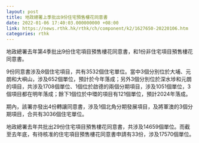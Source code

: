 ```yaml
---
layout: post
title: 地政總署上季批出9份住宅預售樓花同意書
date: 2022-01-06 17:40:03.000000000 +08:00
link: https://news.rthk.hk/rthk/ch/component/k2/1627650-20220106.htm
categories: rthk
---
```


地政總署去年第4季批出9份住宅項目預售樓花同意書，和1份非住宅項目預售樓花同意書。

9份同意書涉及8個住宅項目，共有3532個住宅單位。當中3個分別位於大埔、元朗和大嶼山，涉及652個單位，預計於今年落成；另外3個分別位於深水埗和元朗的項目，共涉及1708個單位、1個位於啟德的兩個分期項目，涉及1051個單位，3個項目都在明年落成；餘下1個位於中環的項目有121個單位，預計2024年落成。

期內，該署亦發出4份轉讓同意書，涉及1個北角分期發展項目，及將軍澳的3個分期項目，合共有3036個住宅單位。

地政總署去年共批出29份住宅項目預售樓花同意書，共涉及14659個單位。而截至去年底，有待核准的住宅項目預售樓花同意書申請有33份，涉及17570個單位。
